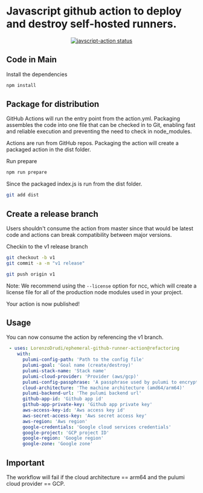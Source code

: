 #  Javascript github action to deploy and destroy self-hosted runners. 

<p align="center">
  <a href="https://github.com/actions/javascript-action/actions"><img alt="javscript-action status" src="https://github.com/actions/javascript-action/workflows/units-test/badge.svg"></a>
</p>

## Code in Main

Install the dependencies

```bash
npm install
```

## Package for distribution

GitHub Actions will run the entry point from the action.yml. Packaging assembles the code into one file that can be checked in to Git, enabling fast and reliable execution and preventing the need to check in node_modules.

Actions are run from GitHub repos.  Packaging the action will create a packaged action in the dist folder.

Run prepare

```bash
npm run prepare
```

Since the packaged index.js is run from the dist folder.

```bash
git add dist
```

## Create a release branch

Users shouldn't consume the action from master since that would be latest code and actions can break compatibility between major versions.

Checkin to the v1 release branch

```bash
git checkout -b v1
git commit -a -m "v1 release"
```

```bash
git push origin v1
```

Note: We recommend using the `--license` option for ncc, which will create a license file for all of the production node modules used in your project.

Your action is now published! 

## Usage

You can now consume the action by referencing the v1 branch.

```yaml
 - uses: LorenzoDrudi/ephemeral-github-runner-action@refactoring
    with:
      pulumi-config-path: 'Path to the config file'
      pulumi-goal: 'Goal name (create/destroy)'
      pulumi-stack-name: 'Stack name'
      pulumi-cloud-provider: 'Provider (aws/gcp)'
      pulumi-config-passphrase: 'A passphrase used by pulumi to encrypt your secrets'
      cloud-architecture: 'The machine architecture (amd64/arm64)'
      pulumi-backend-url: 'The pulumi backend url'
      github-app-id: 'Github app id'
      github-app-private-key: 'Github app private key'
      aws-access-key-id: 'Aws access key id'
      aws-secret-access-key: 'Aws secret access key'
      aws-region: 'Aws region'
      google-credentials: 'Google cloud services credentials'
      google-project: 'GCP project ID'
      google-region: 'Google region'
      google-zone: 'Google zone'
```
## Important

The workflow will fail if the cloud architecture == arm64 and the pulumi cloud provider == GCP. 



